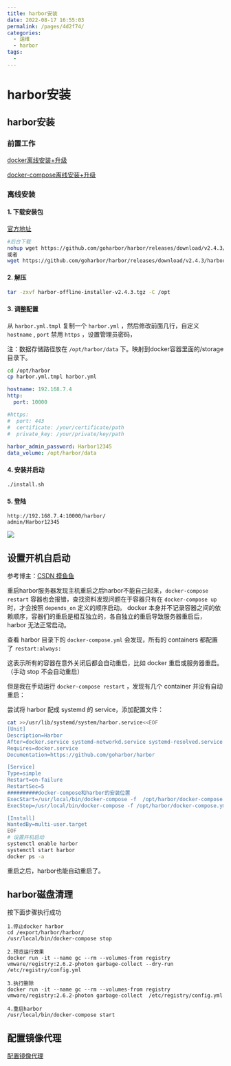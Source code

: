 ```yaml
---
title: harbor安装
date: 2022-08-17 16:55:03
permalink: /pages/4d2f74/
categories:
  - 运维
  - harbor
tags:
  -
---
```

# harbor安装

## harbor安装

### 前置工作

[docker离线安装+升级](https://www.lgxblog.cn/pages/4b7e78)

[docker-compose离线安装+升级](https://www.lgxblog.cn/pages/384991/)

### 离线安装

#### 1. 下载安装包

[官方地址](https://github.com/goharbor/harbor/releases)

```bash
#后台下载
nohup wget https://github.com/goharbor/harbor/releases/download/v2.4.3/harbor-offline-installer-v2.4.3.tgz &
或者
wget https://github.com/goharbor/harbor/releases/download/v2.4.3/harbor-offline-installer-v2.4.3.tgz
```

#### 2. 解压

```bash
tar -zxvf harbor-offline-installer-v2.4.3.tgz -C /opt
```

#### 3. 调整配置

从 `harbor.yml.tmpl` 复制一个 `harbor.yml` ，然后修改前面几行，自定义 `hostname` , `port` 禁用 `https` ，设置管理员密码，

注：数据存储路径放在 `/opt/harbor/data` 下。映射到docker容器里面的/storage目录下。

```bash
cd /opt/harbor
cp harbor.yml.tmpl harbor.yml
```

```yml
hostname: 192.168.7.4
http:
  port: 10000

#https:
#  port: 443
#  certificate: /your/certificate/path
#  private_key: /your/private/key/path
 
harbor_admin_password: Harbor12345
data_volume: /opt/harbor/data
```

#### 4. 安装并启动

```bash
./install.sh
```

#### 5. 登陆

```
http://192.168.7.4:10000/harbor/ 
admin/Harbor12345
```
![](https://lgx_248920070.gitee.io/lgxblog/img/202208261458183.png)

## 设置开机自启动

参考博主：[CSDN 摸鱼鱼](https://blog.csdn.net/weixin_43219672)

重启harbor服务器发现主机重启之后harbor不能自己起来，`docker-compose restart` 容器也会报错，查找资料发现问题在于容器只有在 `docker-compose up` 时，才会按照 `depends_on` 定义的顺序启动。
docker 本身并不记录容器之间的依赖顺序，容器们的重启是相互独立的，各自独立的重启导致服务器重启后，harbor 无法正常启动。

查看 harbor 目录下的 `docker-compose.yml` 会发现，所有的 containers 都配置了 `restart:always:`

这表示所有的容器在意外关闭后都会自动重启，比如 docker 重启或服务器重启。（手动 stop 不会自动重启）

但是我在手动运行 `docker-compose restart` ，发现有几个 container 并没有自动重启：

尝试将 harbor 配成 systemd 的 service，添加配置文件：

```bash
cat >>/usr/lib/systemd/system/harbor.service<<EOF
[Unit]
Description=Harbor
After=docker.service systemd-networkd.service systemd-resolved.service
Requires=docker.service
Documentation=https://github.com/goharbor/harbor

[Service]
Type=simple
Restart=on-failure
RestartSec=5
##########docker-compose和harbor的安装位置
ExecStart=/usr/local/bin/docker-compose -f  /opt/harbor/docker-compose.yml up
ExecStop=/usr/local/bin/docker-compose -f /opt/harbor/docker-compose.yml down

[Install]
WantedBy=multi-user.target
EOF
# 设置开机启动
systemctl enable harbor
systemctl start harbor
docker ps -a
```

重启之后，harbor也能自动重启了。

## harbor磁盘清理

按下面步骤执行成功

```
1.停止docker harbor
cd /export/harbor/harbor/
/usr/local/bin/docker-compose stop

2.预览运行效果
docker run -it --name gc --rm --volumes-from registry vmware/registry:2.6.2-photon garbage-collect --dry-run /etc/registry/config.yml

3.执行删除
docker run -it --name gc --rm --volumes-from registry vmware/registry:2.6.2-photon garbage-collect  /etc/registry/config.yml

4.重启harbor
/usr/local/bin/docker-compose start
```

## 配置镜像代理

[配置镜像代理](https://goharbor.io/docs/2.5.0/administration/configure-proxy-cache/)
